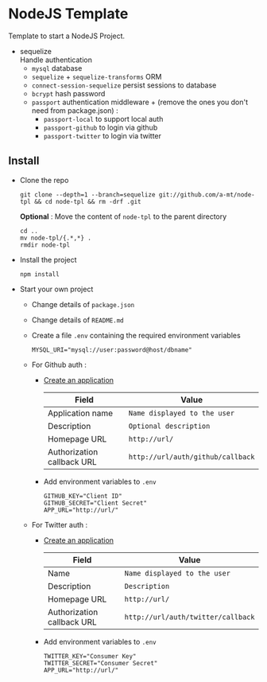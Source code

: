 # NodeJS Template

Template to start a NodeJS Project.

* sequelize  
  Handle authentication
  * `mysql` database
  * `sequelize` + `sequelize-transforms` ORM
  * `connect-session-sequelize` persist sessions to database
  * `bcrypt` hash password
  * `passport` authentication middleware + (remove the ones you don't need from package.json) :
    * `passport-local` to support local auth
    * `passport-github` to login via github
    * `passport-twitter` to login via twitter

## Install

* Clone the repo

      git clone --depth=1 --branch=sequelize git://github.com/a-mt/node-tpl && cd node-tpl && rm -drf .git

    __Optional__ : Move the content of `node-tpl` to the parent directory

      cd ..
      mv node-tpl/{.*,*} .
      rmdir node-tpl

* Install the project

      npm install

* Start your own project

    * Change details of `package.json`
    * Change details of `README.md`
    * Create a file `.env` containing the required environment variables

          MYSQL_URI="mysql://user:password@host/dbname"

    * For Github auth :  
      - [Create an application](https://github.com/settings/applications/new)

        | Field                      | Value                             |
        |---                         |---                                |
        | Application name           | `Name displayed to the user`      |
        | Description                | `Optional description`            |
        | Homepage URL               | `http://url/`                     |
        | Authorization callback URL | `http://url/auth/github/callback` |

      - Add environment variables to `.env`

            GITHUB_KEY="Client ID"
            GITHUB_SECRET="Client Secret"
            APP_URL="http://url/"

    * For Twitter auth :
      - [Create an application](https://apps.twitter.com/)

        | Field                      | Value                              |
        |---                         |---                                 |
        | Name                       | `Name displayed to the user`       |
        | Description                | `Description`                      |
        | Homepage URL               | `http://url/`                      |
        | Authorization callback URL | `http://url/auth/twitter/callback` |

      - Add environment variables to `.env`

            TWITTER_KEY="Consumer Key"
            TWITTER_SECRET="Consumer Secret"
            APP_URL="http://url/"